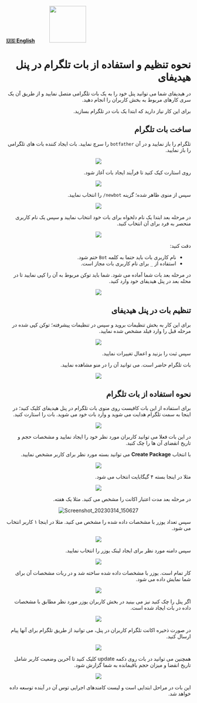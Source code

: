 [**🇺🇸 English**](https://github.com/hiddify/hiddify-config/wiki/How-to-set-up-and-use-Telegram-bot-on-Hddify-panel)&nbsp;&nbsp;&nbsp;&nbsp;&nbsp;&nbsp;&nbsp;&nbsp;&nbsp;&nbsp;<a href="https://github.com/hiddify/hiddify-config/wiki/%D9%87%D9%85%D9%87-%D8%A2%D9%85%D9%88%D8%B2%D8%B4%E2%80%8C%D9%87%D8%A7-%D9%88-%D9%88%DB%8C%D8%AF%D8%A6%D9%88%D9%87%D8%A7"><img width="100" src="https://github.com/hiddify/hiddify-config/assets/125398461/3704cd84-eee6-4c45-abe7-3c02936bbebb" /></a>

<div dir="rtl">

# نحوه تنظیم و استفاده از بات تلگرام در پنل هیدیفای

در هیدیفای شما می توانید پنل خود را به یک بات تلگرامی متصل نمایید و از طریق آن یک سری کارهای مربوط به بخش کاربران را انجام دهید.

برای این کار نیاز دارید که ابتدا یک بات در تلگرام بسازید.

## ساخت بات تلگرام

تلگرام را باز نمایید و در آن `botfather` را سرچ نمایید. بات ایجاد کننده بات های تلگرامی را باز نمایید.
</div>

<div align=center>

![](https://user-images.githubusercontent.com/125398461/235900298-c2251db5-2b14-4a45-b4c3-1b1c857a64b4.png)
</div>

<div dir="rtl">

روی استارت کیک کنید تا فرآیند ایجاد بات آغاز شود.
</div>

<div align=center>

![](https://user-images.githubusercontent.com/125398461/235900621-1d8143fa-a56d-4c01-9f7c-3b96b1772191.png)
</div>

<div dir="rtl">

سپس از منوی ظاهر شده؛ گزینه `newbot/` را انتخاب نمایید.
</div>

<div align=center>

![](https://user-images.githubusercontent.com/125398461/235900712-3f6cb0c2-4107-473c-affa-5af47ff1f2d0.png)
</div>

<div dir="rtl">

در مرحله بعد ابتدا یک نام دلخواه برای بات خود انتخاب نمایید و سپس یک نام کاربری منحصر به فرد برای آن انتخاب کنید.
</div>

<div align=center>

![](https://user-images.githubusercontent.com/125398461/235904011-8d51583c-3c39-4a88-99c5-ee71d0016631.png)
</div>

<div dir="rtl">

دقت کنید:
* نام کاربری بات باید حتما به کلمه `Bot` ختم شود.
* استفاده از `_` برای نام کاربری بات مجاز است.

در مرحله بعد بات شما آماده می شود. شما باید توکن مربوط به آن را کپی نمایید تا در محله بعد در پنل هیدیفای خود وارد کنید.

</div>

<div align=center>

![](https://user-images.githubusercontent.com/125398461/235904260-f6f582d3-f4e6-4829-951b-0f4f7540f4a0.png)
</div>

<div dir="rtl">

## تنظیم بات در پنل هیدیفای

برای این کار به بخش تنظیمات بروید و سپس در تنظیمات پیشرفته؛ توکن کپی شده در مرحله قبل را وارد فیلد مشخص شده نمایید.

</div>

<div align=center>

![](https://user-images.githubusercontent.com/125398461/235912807-611d6f99-2cab-4dff-9aea-34cbe0ed9f84.png)

</div>

<div dir="rtl">

سپس ثبت را بزنید و اعمال تغییرات نمایید.

بات تلگرام حاضر است. می توانید آن را در منو مشاهده نمایید.
</div>

<div align=center>

![](https://user-images.githubusercontent.com/125398461/235911513-138510f0-6f83-4537-9e51-1839f19ad9b0.png)
</div>

<div dir="rtl">

## نحوه استفاده از بات تلگرام

برای استفاده از این بات کافیست روی منوی بات تلگرام در پنل هیدیفای کلیک کنید؛ در اینجا به سمت تلگرام هدایت می شوید و وارد بات خود می شوید. بات را استارت کنید.
</div>

<div align=center>

![](https://user-images.githubusercontent.com/125398461/235907744-d16631e7-aa15-477e-9f05-34c5a90c80bf.png)
</div>

<div dir="rtl">

در این بات فعلا می توانید کاربران مورد نظر خود را ایجاد نمایید و مشخصات حجم و تاریخ انقضای آن ها را چک کنید.

با انتخاب **Create Package** می توانید بسته مورد نظر برای کاربر مشخص نمایید.

</div>

<div align=center>

![](https://user-images.githubusercontent.com/125398461/235907850-1e613a61-6506-45a5-bc8c-eda7a718048c.png)
</div>

<div dir="rtl">

مثلا در اینجا بسته ۴ گیگابایت انتخاب می شود.
</div>

<div align=center>

![](https://user-images.githubusercontent.com/125398461/235908017-f4c5b463-c40e-4524-a08d-90e7f7e395c2.png)
</div>

<div dir="rtl">

در مرحله بعد مدت اعتبار اکانت را مشخص می کنید. مثلا یک هفته.
</div>

<div align=center>

![Screenshot_20230314_150627](https://user-images.githubusercontent.com/125398461/225084209-6924f927-94d8-4f9a-8fe0-a459aafac120.png)
</div>

<div dir="rtl">

سپس تعداد یوزر با مشخصات داده شده را مشخص می کنید. مثلا در اینجا ۱ کاربر انتخاب می شود.
</div>

<div align=center>

![](https://user-images.githubusercontent.com/125398461/235908369-39e536f7-150d-4498-828b-b8861089d7b1.png)
</div>

<div dir="rtl">

سپس دامنه مورد نظر برای ایجاد لینک یوزر را انتخاب نمایید.
</div>

<div align=center>

![](https://user-images.githubusercontent.com/125398461/235908789-b519ee45-3976-454b-9268-1829ca968021.png)
</div>

<div dir="rtl">

کار تمام است. یوزر با مشخصات داده شده ساخته شد و در ربات مشخصات آن برای شما نمایش داده می شود.
</div>

<div align=center>

![](https://user-images.githubusercontent.com/125398461/235908927-0835b813-14e1-4c8f-9aa8-3c8398eaa6c1.png)
</div>

<div dir="rtl">

اگر پنل را چک کنید نیز می بینید در بخش کاربران یوزر مورد نظر مطابق با مشخصات داده در بات ایجاد شده است.
</div>

<div align=center>

![](https://user-images.githubusercontent.com/125398461/235909045-f7581a57-5cb7-4df3-ad3d-9293bbdc8ba2.png)
</div>

<div dir="rtl">

در صورت ذخیره اکانت تلگرام کاربران در پنل، می توانید از طریق تلگرام برای آنها پیام ارسال کنید.
</div>

<div align=center>

![](https://user-images.githubusercontent.com/125398461/235909375-a9abc059-c4e1-4fe6-ba65-630e3704ba20.png)
</div>

<div dir="rtl">

همچنین می توانید در بات روی دکمه update کلیک کنید تا آخرین وضعیت کاربر شامل تاریخ انقضا و میزان حجم باقیمانده به شما گزارش شود.
</div>

<div align=center>

![](https://user-images.githubusercontent.com/125398461/235909484-c3b6064d-afb5-4654-8c01-84acb55becd4.png)
</div>

<div dir="rtl">

این بات در مراحل ابتدایی است و لیست کامندهای اجرایی توس آن در آینده توسعه داده خواهد شد.

</div>